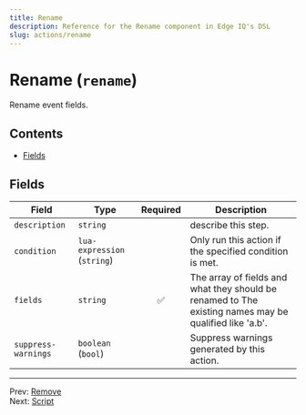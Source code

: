 ```yaml
---
title: Rename
description: Reference for the Rename component in Edge IQ's DSL
slug: actions/rename
---
```




# Rename (`rename`)

Rename event fields.


## Contents

- [Fields](#fields)




## Fields


| Field | Type | Required | Description |
|---|---|:---:|---|
| `description` | `string` |  | describe this step. |
| `condition` | `lua-expression` (`string`) |  | Only run this action if the specified condition is met. |
| `fields` | `string` | ✅ | The array of fields and what they should be renamed to The existing names may be qualified like 'a.b'. |
| `suppress-warnings` | `boolean` (`bool`) |  | Suppress warnings generated by this action. |








---
Prev: [Remove](remove.md)  
Next: [Script](script.md)  
